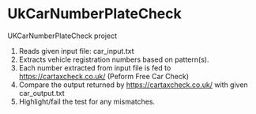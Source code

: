 # UkCarNumberPlateCheck

UKCarNumberPlateCheck project
1. Reads given input file: car_input.txt
2. Extracts vehicle registration numbers based on pattern(s).
3. Each number extracted from input file is fed to https://cartaxcheck.co.uk/
(Peform Free Car Check)
4. Compare the output returned by https://cartaxcheck.co.uk/ with given car_output.txt
5. Highlight/fail the test for any mismatches.
